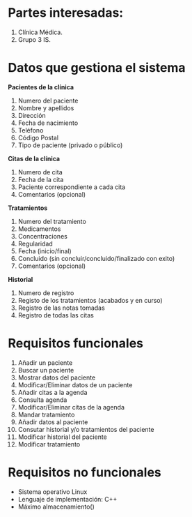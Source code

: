 # **Partes interesadas:**

1. Clínica Médica.
2. Grupo 3 IS.

# **Datos que gestiona el sistema**

 **Pacientes de la clínica**
    
1. Numero del paciente
2. Nombre y apellidos
3. Dirección
4. Fecha de nacimiento
5. Teléfono
6. Código Postal
7. Tipo de paciente (privado o público)    

 **Citas de la clínica**
  
 1. Numero de cita
 2. Fecha de la cita
 3. Paciente correspondiente a cada cita
 4. Comentarios (opcional)

 **Tratamientos**
  
  1. Numero del tratamiento
  2. Medicamentos
  3. Concentraciones
  4. Regularidad
  5. Fecha (inicio/final)
  6. Concluido (sin concluir/concluido/finalizado con exito)
  7. Comentarios (opcional)
 
 **Historial**
  	
 1. Numero de registro
 2. Registo de los tratamientos (acabados y en curso)
 3. Registro de las notas tomadas
 4. Registro de todas las citas

# **Requisitos funcionales**

1. Añadir un paciente
2. Buscar un paciente
3. Mostrar datos del paciente
4. Modificar/Eliminar datos de un paciente
5. Añadir citas a la agenda
6. Consulta agenda
7. Modificar/Eliminar citas de la agenda
8. Mandar tratamiento
9. Añadir datos al paciente
10. Consutar historial y/o tratamientos del paciente
10. Modificar historial del paciente
11. Modificar tratamiento

# **Requisitos no funcionales**
* Sistema operativo Linux
* Lenguaje de implementación: C++
* Máximo almacenamiento()
